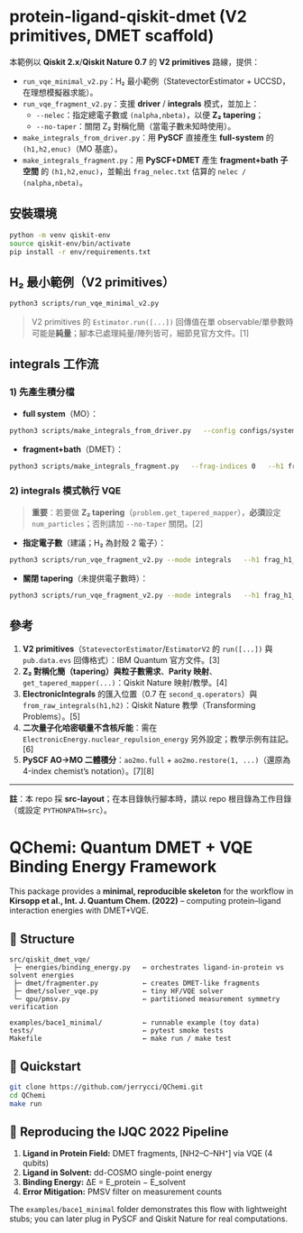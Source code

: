 
# protein-ligand-qiskit-dmet (V2 primitives, DMET scaffold)

本範例以 **Qiskit 2.x**/**Qiskit Nature 0.7** 的 **V2 primitives** 路線，提供：
- `run_vqe_minimal_v2.py`：H₂ 最小範例（StatevectorEstimator + UCCSD，在理想模擬器求能）。
- `run_vqe_fragment_v2.py`：支援 **driver** / **integrals** 模式，並加上：
  - `--nelec`：指定總電子數或 `(nalpha,nbeta)`，以便 **Z₂ tapering**；
  - `--no-taper`：關閉 Z₂ 對稱化簡（當電子數未知時使用）。
- `make_integrals_from_driver.py`：用 **PySCF** 直接產生 **full-system** 的 `(h1,h2,enuc)`（MO 基底）。
- `make_integrals_fragment.py`：用 **PySCF+DMET** 產生 **fragment+bath 子空間** 的 `(h1,h2,enuc)`，並輸出 `frag_nelec.txt` 估算的 `nelec / (nalpha,nbeta)`。

## 安裝環境
```bash
python -m venv qiskit-env
source qiskit-env/bin/activate
pip install -r env/requirements.txt
```

## H₂ 最小範例（V2 primitives）
```bash
python3 scripts/run_vqe_minimal_v2.py
```
> V2 primitives 的 `Estimator.run([...])` 回傳值在單 observable/單參數時可能是**純量**；腳本已處理純量/陣列皆可，細節見官方文件。\[1]

## integrals 工作流
### 1) 先產生積分檔
- **full system**（MO）：
```bash
python3 scripts/make_integrals_from_driver.py   --config configs/system.yaml   --h1 frag_h1_mo.npy --h2 frag_h2_mo.npy --enuc frag_enuc.npy
```
- **fragment+bath**（DMET）：
```bash
python3 scripts/make_integrals_fragment.py   --frag-indices 0   --h1 frag_h1_mo.npy --h2 frag_h2_mo.npy --enuc frag_enuc.npy   --emit-nelec frag_nelec.txt
```

### 2) integrals 模式執行 VQE
> **重要**：若要做 **Z₂ tapering**（`problem.get_tapered_mapper`），**必須**設定 `num_particles`；否則請加 `--no-taper` 關閉。\[2]

- **指定電子數**（建議；H₂ 為封殼 2 電子）：
```bash
python3 scripts/run_vqe_fragment_v2.py --mode integrals   --h1 frag_h1_mo.npy --h2 frag_h2_mo.npy --enuc frag_enuc.npy   --nelec 2 --maxiter 200 --out results/E_fragment_v2.txt
```
- **關閉 tapering**（未提供電子數時）：
```bash
python3 scripts/run_vqe_fragment_v2.py --mode integrals   --h1 frag_h1_mo.npy --h2 frag_h2_mo.npy --enuc frag_enuc.npy --nelec 2  --no-taper --maxiter 200 --out results/E_fragment_v2.txt
```

## 參考
1. **V2 primitives**（`StatevectorEstimator`/`EstimatorV2` 的 `run([...])` 與 `pub.data.evs` 回傳格式）：IBM Quantum 官方文件。\[3]
2. **Z₂ 對稱化簡（tapering）與粒子數需求**、**Parity 映射**、`get_tapered_mapper(...)`：Qiskit Nature 映射/教學。\[4]
3. **ElectronicIntegrals** 的匯入位置（0.7 在 `second_q.operators`）與 `from_raw_integrals(h1,h2)`：Qiskit Nature 教學（Transforming Problems）。\[5]
4. **二次量子化哈密頓量不含核斥能**：需在 `ElectronicEnergy.nuclear_repulsion_energy` 另外設定；教學示例有註記。\[6]
5. **PySCF AO→MO 二體積分**：`ao2mo.full` + `ao2mo.restore(1, ...)`（還原為 4-index chemist’s notation）。\[7]\[8]

---
**註**：本 repo 採 **src-layout**；在本目錄執行腳本時，請以 repo 根目錄為工作目錄（或設定 `PYTHONPATH=src`）。

# QChemi: Quantum DMET + VQE Binding Energy Framework

This package provides a **minimal, reproducible skeleton** for the workflow in  
**Kirsopp et al., Int. J. Quantum Chem. (2022)** – computing protein–ligand interaction energies with DMET+VQE.

## 🧩 Structure

```
src/qiskit_dmet_vqe/
 ├─ energies/binding_energy.py   ← orchestrates ligand-in-protein vs solvent energies
 ├─ dmet/fragmenter.py           ← creates DMET-like fragments
 ├─ dmet/solver_vqe.py           ← tiny HF/VQE solver
 └─ qpu/pmsv.py                  ← partitioned measurement symmetry verification

examples/bace1_minimal/          ← runnable example (toy data)
tests/                           ← pytest smoke tests
Makefile                         ← make run / make test
```

## 🚀 Quickstart

```bash
git clone https://github.com/jerrycci/QChemi.git
cd QChemi
make run
```

## 🎯 Reproducing the IJQC 2022 Pipeline

1. **Ligand in Protein Field:** DMET fragments, [NH2–C–NH⁺] via VQE (4 qubits)  
2. **Ligand in Solvent:** dd-COSMO single-point energy  
3. **Binding Energy:** ΔE = E_protein − E_solvent  
4. **Error Mitigation:** PMSV filter on measurement counts

The `examples/bace1_minimal` folder demonstrates this flow with lightweight stubs; you can later plug in PySCF and Qiskit Nature for real computations.
